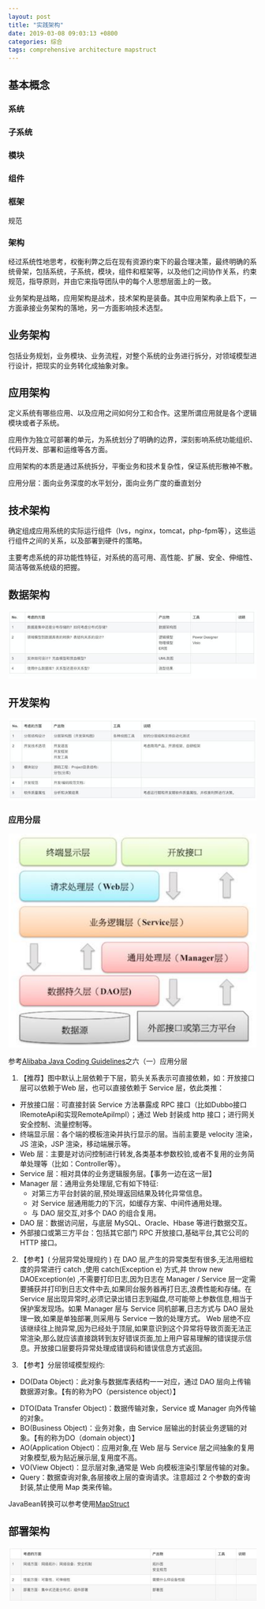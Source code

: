 ```yaml
---
layout: post
title: "实践架构"
date: 2019-03-08 09:03:13 +0800
categories: 综合
tags: comprehensive architecture mapstruct
---
```


## 基本概念

### 系统

### 子系统

### 模块

### 组件

### 框架

规范

### 架构

经过系统性地思考，权衡利弊之后在现有资源约束下的最合理决策，最终明确的系统骨架，包括系统，子系统，模块，组件和框架等，以及他们之间协作关系，约束规范，指导原则，并由它来指导团队中的每个人思想层面上的一致。

业务架构是战略，应用架构是战术，技术架构是装备。其中应用架构承上启下，一方面承接业务架构的落地，另一方面影响技术选型。

## 业务架构

包括业务规划，业务模块、业务流程，对整个系统的业务进行拆分，对领域模型进行设计，把现实的业务转化成抽象对象。

## 应用架构

定义系统有哪些应用、以及应用之间如何分工和合作。这里所谓应用就是各个逻辑模块或者子系统。

应用作为独立可部署的单元，为系统划分了明确的边界，深刻影响系统功能组织、代码开发、部署和运维等各方面。

应用架构的本质是通过系统拆分，平衡业务和技术复杂性，保证系统形散神不散。

应用分层：面向业务深度的水平划分，面向业务广度的垂直划分

## 技术架构

确定组成应用系统的实际运行组件（lvs，nginx，tomcat，php-fpm等），这些运行组件之间的关系，以及部署到硬件的策略。

主要考虑系统的非功能性特征，对系统的高可用、高性能、扩展、安全、伸缩性、简洁等做系统级的把握。

## 数据架构

![database architecture](/images/database-architecture.jpeg)

## 开发架构

![development architecture](/images/development-architecture.jpeg)

### 应用分层

![应用分层](/images/application-layering.png)

参考[Alibaba Java Coding Guidelines](https://github.com/alibaba/p3c)之六（一）应用分层

1. 【推荐】图中默认上层依赖于下层，箭头关系表示可直接依赖，如：开放接口层可以依赖于Web 层，也可以直接依赖于 Service 层，依此类推：

- 开放接口层：可直接封装 Service 方法暴露成 RPC 接口（比如Dubbo接口IRemoteApi和实现RemoteApiImpl）；通过 Web 封装成 http 接口；进行网关安全控制、流量控制等。
- 终端显示层：各个端的模板渲染并执行显示的层。当前主要是 velocity 渲染，JS 渲染，JSP 渲染，移动端展示等。
- Web 层：主要是对访问控制进行转发,各类基本参数校验,或者不复用的业务简单处理等（比如：Controller等）。
- Service 层：相对具体的业务逻辑服务层。【事务一边在这一层】
- Manager 层：通用业务处理层,它有如下特征:
     - 对第三方平台封装的层,预处理返回结果及转化异常信息。
     - 对 Service 层通用能力的下沉，如缓存方案、中间件通用处理。
     - 与 DAO 层交互,对多个 DAO 的组合复用。
- DAO 层：数据访问层，与底层 MySQL、Oracle、Hbase 等进行数据交互。
- 外部接口或第三方平台：包括其它部门 RPC 开放接口,基础平台,其它公司的 HTTP 接口。

2. 【参考】( 分层异常处理规约 ) 在 DAO 层,产生的异常类型有很多,无法用细粒度的异常进行 catch ,使用 catch(Exception e) 方式,并 throw new DAOException(e) ,不需要打印日志,因为日志在 Manager / Service 层一定需要捕获并打印到日志文件中去,如果同台服务器再打日志,浪费性能和存储。在 Service 层出现异常时,必须记录出错日志到磁盘,尽可能带上参数信息,相当于保护案发现场。如果 Manager 层与 Service 同机部署,日志方式与 DAO 层处理一致,如果是单独部署,则采用与 Service 一致的处理方式。 Web 层绝不应该继续往上抛异常,因为已经处于顶层,如果意识到这个异常将导致页面无法正常渲染,那么就应该直接跳转到友好错误页面,加上用户容易理解的错误提示信息。开放接口层要将异常处理成错误码和错误信息方式返回。

3. 【参考】分层领域模型规约:

* DO(Data Object)：此对象与数据库表结构一一对应，通过 DAO 层向上传输数据源对象。【有的称为PO（persistence object）】

- DTO(Data Transfer Object)：数据传输对象，Service 或 Manager 向外传输的对象。
- BO(Business Object)：业务对象，由 Service 层输出的封装业务逻辑的对象。【有的称为DO（domain object）】
- AO(Application Object)：应用对象,在 Web 层与 Service 层之间抽象的复用对象模型,极为贴近展示层,复用度不高。
- VO(View Object)：显示层对象,通常是 Web 向模板渲染引擎层传输的对象。
- Query：数据查询对象,各层接收上层的查询请求。注意超过 2 个参数的查询封装,禁止使用 Map 类来传输。

JavaBean转换可以参考使用[MapStruct](https://mapstruct.org/)

## 部署架构

![deployment architecture](/images/deployment-architecture.jpeg)